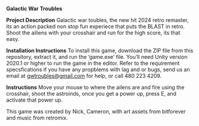 **Galactic War Troubles** 

**Project Description**
Galactic war toubles, the new hit 2024 retro remaster, its an action packed non stop fun experiece that puts the BLAST in retro. Shoot the ailiens with your crosshair and run for the high score, its that easy.

**Installation Instructions**
To install this game, download the ZIP file from this repository, extract it, and run the ‘game.exe’ file. You’ll need Unity version 2020.1 or higher to run the game in the editor. Refer to the requirement specsfications if you have any propblems with lag and or bugs, send us an email at gwtroubles@gmail.com for help, or call 480 223 4209.

**Instructions**
	Move your mouse to where the ailens are and fire using the crosshair, shoot the astroinds, once you get a power up, press E, and activate that power up.

This game was created by Nick, Cameron, with art assets from bitforever and music from retromix.
